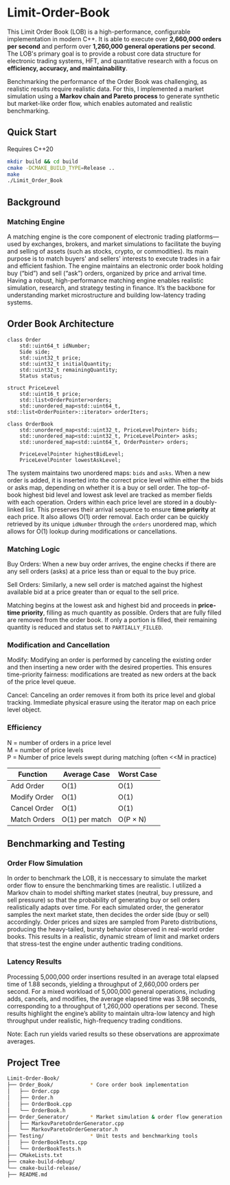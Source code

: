 # Limit-Order-Book
This Limit Order Book (LOB) is a high-performance, configurable implementation in modern C++. It is able to execute over **2,660,000 orders per second** and perform over **1,260,000 general operations per second**. The LOB's primary goal is to provide a robust core data structure for electronic trading systems, HFT, and quantitative research with a focus on **efficiency, accuracy, and maintainability**.

Benchmarking the performance of the Order Book was challenging, as realistic results require realistic data. For this, I implemented a market simulation using a **Markov chain and Pareto process** to generate synthetic but market-like order flow, which enables automated and realistic benchmarking.

## Quick Start
Requires C++20
```sh
mkdir build && cd build
cmake -DCMAKE_BUILD_TYPE=Release ..
make
./Limit_Order_Book
```

## Background
### Matching Engine
A matching engine is the core component of electronic trading platforms—used by exchanges, brokers, and market simulations to facilitate the buying and selling of assets (such as stocks, crypto, or commodities). Its main purpose is to match buyers' and sellers' interests to execute trades in a fair and efficient fashion. The engine maintains an electronic order book holding buy (“bid”) and sell (“ask”) orders, organized by price and arrival time. Having a robust, high-performance matching engine enables realistic simulation, research, and strategy testing in finance. It’s the backbone for understanding market microstructure and building low-latency trading systems.

## Order Book Architecture
```
class Order
    std::uint64_t idNumber;
    Side side;
    std::uint32_t price;
    std::uint32_t initialQuantity;
    std::uint32_t remainingQuantity;
    Status status;

struct PriceLevel
    std::uint16_t price;
    std::list<OrderPointer>orders;
    std::unordered_map<std::uint64_t, std::list<OrderPointer>::iterator> orderIters;

class OrderBook
    std::unordered_map<std::uint32_t, PriceLevelPointer> bids;
    std::unordered_map<std::uint32_t, PriceLevelPointer> asks;
    std::unordered_map<std::uint64_t, OrderPointer> orders;

    PriceLevelPointer highestBidLevel;
    PriceLevelPointer lowestAskLevel;
```

The system maintains two unordered maps: ```bids``` and ```asks```. When a new order is added, it is inserted into the correct price level within either the bids or asks map, depending on whether it is a buy or sell order. The top-of-book highest bid level and lowest ask level are tracked as member fields with each operation. Orders within each price level are stored in a doubly-linked list. This preserves their arrival sequence to ensure **time priority** at each price. It also allows O(1) order removal. Each order can be quickly retrieved by its unique ```idNumber``` through the ```orders``` unordered map, which allows for O(1) lookup during modifications or cancellations.

### Matching Logic
Buy Orders: When a new buy order arrives, the engine checks if there are any sell orders (asks) at a price less than or equal to the buy price.

Sell Orders: Similarly, a new sell order is matched against the highest available bid at a price greater than or equal to the sell price.

Matching begins at the lowest ask and highest bid and proceeds in **price-time priority**, filling as much quantity as possible. Orders that are fully filled are removed from the order book. If only a portion is filled, their remaining quantity is reduced and status set to ```PARTIALLY_FILLED```.

### Modification and Cancellation
Modify: Modifying an order is performed by canceling the existing order and then inserting a new order with the desired properties. This ensures time-priority fairness: modifications are treated as new orders at the back of the price level queue.

Cancel: Canceling an order removes it from both its price level and global tracking. Immediate physical erasure using the iterator map on each price level object.

### Efficiency
N = number of orders in a price level\
M = number of price levels\
P = Number of price levels swept during matching (often <<M in practice)

| Function                   | Average Case    | Worst Case      |
| -------------------------- | --------------- | --------------- |
| Add Order                  | O(1)            | O(1)            |
| Modify Order               | O(1)            | O(1)            |
| Cancel Order               | O(1)            | O(1)            |
| Match Orders               | O(1) per match  | O(P × N)        |


## Benchmarking and Testing
### Order Flow Simulation
In order to benchmark the LOB, it is neccessary to simulate the market order flow to ensure the benchmarking times are realistic. I utilized a Markov chain to model shifting market states (neutral, buy pressure, and sell pressure) so that the probability of generating buy or sell orders realistically adapts over time. For each simulated order, the generator samples the next market state, then decides the order side (buy or sell) accordingly. Order prices and sizes are sampled from Pareto distributions, producing the heavy-tailed, bursty behavior observed in real-world order books. This results in a realistic, dynamic stream of limit and market orders that stress-test the engine under authentic trading conditions.

### Latency Results
Processing 5,000,000 order insertions resulted in an average total elapsed time of 1.88 seconds, yielding a throughput of 2,660,000 orders per second. For a mixed workload of 5,000,000 general operations, including adds, cancels, and modifies, the average elapsed time was 3.98 seconds, corresponding to a throughput of 1,260,000 operations per second. These results highlight the engine’s ability to maintain ultra-low latency and high throughput under realistic, high-frequency trading conditions.

Note: Each run yields varied results so these observations are approximate averages.

## Project Tree
```bash
Limit-Order-Book/
├── Order_Book/            * Core order book implementation
│   ├── Order.cpp
│   ├── Order.h
│   ├── OrderBook.cpp
│   └── OrderBook.h
├── Order_Generator/       * Market simulation & order flow generation
│   ├── MarkovParetoOrderGenerator.cpp
│   └── MarkovParetoOrderGenerator.h
├── Testing/               * Unit tests and benchmarking tools
│   ├── OrderBookTests.cpp
│   └── OrderBookTests.h
├── CMakeLists.txt
├── cmake-build-debug/
└── cmake-build-release/
├── README.md
```






